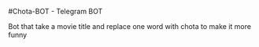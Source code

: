 #Chota-BOT - Telegram BOT

Bot that take a movie title and replace one word with chota to make it more funny
